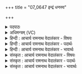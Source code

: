 +++
title = "07_0647 इन्द्रं धनस्य"

+++
<details><summary>पदपाठः</summary>

इ꣡न्द्र꣢꣯म्। ध꣡न꣢꣯स्य। सा꣣त꣡ये꣢। ह꣣वामहे। जे꣡ता꣢꣯रम्। अ꣡प꣢꣯राजितम्। अ। प꣣राजितम्। सः꣢। नः꣣। स्वर्षत्। अ꣡ति꣢꣯। द्वि꣡षः꣢꣯। सः꣢। नः꣣। स्वर्षत्। अ꣡ति꣢꣯। द्वि꣡षः꣢꣯। ६४७।
</details>

<details><summary>अधिमन्त्रम् (VC)</summary>

- इन्द्रः
- प्रजापतिः
- विराडनुष्टुप्
- गान्धारः
- 0
</details>

<details><summary>हिन्दी : आचार्य रामनाथ वेदालंकार - विषयः</summary>

अगले मन्त्र में पुनः परमात्मा का आह्वान किया गया है।
</details>

<details><summary>हिन्दी : आचार्य रामनाथ वेदालंकार - पदार्थः</summary>

पदार्थान्वयभाषाः -  (इन्द्रम्) शूरवीर परमैश्वर्यशाली परमेश्वर को हम योगाभ्यासी जन (धनस्य) विवेकख्यातिरूप ऐश्वर्य की (सातये) प्राप्ति के लिए (हवामहे) पुकारते हैं। कैसे परमेश्वर को? (जेतारम्) जो शत्रुओं और विघ्नों का विजेता, तथा (अपराजितम्) करोड़ों भी शत्रुओं एवं विघ्नों से न हारनेवाला है। (सः) वह विजेता परमेश्वर (नः) हमें (द्विषः) अविद्या, अस्मिता, राग, द्वेष और अभिनिवेश रूप पञ्च क्लेशों से (अति स्वर्षत्) पार कर दे, (सः) वह अपराजित परमेश्वर (नः) हमें (द्विषः) व्याधि, स्त्यान, संशय, प्रमाद, आलस्य, अविरति, भ्रान्तिदर्शन, अलब्धभूमिकत्व, अनवस्थितत्त्व इन चित्तविक्षेपरूप योगमार्ग के विघ्नों से (अति स्वर्षत्) पार कर दे ॥७॥
</details>

<details><summary>हिन्दी : आचार्य रामनाथ वेदालंकार - भावार्थः</summary>

भावार्थभाषाः -  परमेश्वर की ही कृपा से योगाभ्यासी जन योग के विघ्नों को जीतकर विवेकख्याति द्वारा मोक्ष प्राप्त करने योग्य होते हैं ॥७॥
</details>

<details><summary>संस्कृत : आचार्य रामनाथ वेदालंकार - विषयः</summary>

अथ पुनरपि परमात्मानमाह्वयति।
</details>

<details><summary>संस्कृत : आचार्य रामनाथ वेदालंकार - पदार्थः</summary>

पदार्थान्वयभाषाः -  (इन्द्रम्) शूरं परमैश्वर्यशालिनं परमेश्वरम्, वयं योगाभ्यासिनः (धनस्य) विवेकख्यातिरूपस्य ऐश्वर्यस्य (सातये) प्राप्तये (हवामहे) आह्वयामः। कीदृशं परमेश्वरम् ? (जेतारम्) शत्रूणां विघ्नानां च विजेतारम्, किञ्च (अपराजितम्) कोटिसंख्यकैरपि शत्रुभिर्विघ्नैश्च अपराभूतम्। (सः) विजेता परमेश्वरः (नः) अस्मान् (द्विषः) अविद्यास्मितारागद्वेषाभिनिवेशेभ्यः पञ्चक्लेशेभ्यः (अति स्वर्षत्) अतिपारयेत्, (सः) अपराजितः परमेश्वरः (नः) अस्मान् (द्विषः) व्याधिस्त्यानसंशयप्रमादालस्याविरतिभ्रान्तिदर्शना-लब्धभूमिकत्वानवस्थितत्वात्मकचित्तविक्षेपरूपेभ्यो योगमार्गान्तरायेभ्यः (अति स्वर्षत्) अतिपारयेत् ॥७॥
</details>

<details><summary>संस्कृत : आचार्य रामनाथ वेदालंकार - भावार्थः</summary>

भावार्थभाषाः -  परमेश्वरस्यैव कृपया योगाभ्यासिनो जना योगविघ्नान् विजित्य विवेकख्यात्या कैवल्यमधिगन्तुमर्हन्ति ॥७॥
</details>